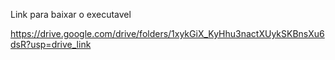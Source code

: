 Link para baixar o executavel

https://drive.google.com/drive/folders/1xykGiX_KyHhu3nactXUykSKBnsXu6dsR?usp=drive_link
